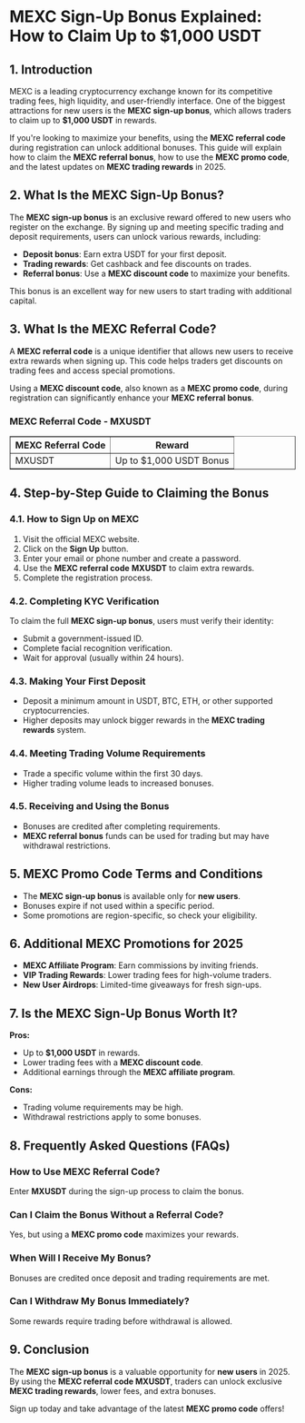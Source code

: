 <h1>MEXC Sign-Up Bonus Explained: How to Claim Up to $1,000 USDT</h1>
<h2>1. Introduction</h2>
<p>MEXC is a leading cryptocurrency exchange known for its competitive trading fees, high liquidity, and user-friendly interface. One of the biggest attractions for new users is the <strong>MEXC sign-up bonus</strong>, which allows traders to claim up to <strong>$1,000 USDT</strong> in rewards.</p>
<p>If you're looking to maximize your benefits, using the <strong>MEXC referral code</strong> during registration can unlock additional bonuses. This guide will explain how to claim the <strong>MEXC referral bonus</strong>, how to use the <strong>MEXC promo code</strong>, and the latest updates on <strong>MEXC trading rewards</strong> in 2025.</p>

<h2>2. What Is the MEXC Sign-Up Bonus?</h2>
<p>The <strong>MEXC sign-up bonus</strong> is an exclusive reward offered to new users who register on the exchange. By signing up and meeting specific trading and deposit requirements, users can unlock various rewards, including:</p>
<ul>
    <li><strong>Deposit bonus</strong>: Earn extra USDT for your first deposit.</li>
    <li><strong>Trading rewards</strong>: Get cashback and fee discounts on trades.</li>
    <li><strong>Referral bonus</strong>: Use a <strong>MEXC discount code</strong> to maximize your benefits.</li>
</ul>
<p>This bonus is an excellent way for new users to start trading with additional capital.</p>

<h2>3. What Is the MEXC Referral Code?</h2>
<p>A <strong>MEXC referral code</strong> is a unique identifier that allows new users to receive extra rewards when signing up. This code helps traders get discounts on trading fees and access special promotions.</p>
<p>Using a <strong>MEXC discount code</strong>, also known as a <strong>MEXC promo code</strong>, during registration can significantly enhance your <strong>MEXC referral bonus</strong>.</p>

<h3>MEXC Referral Code - MXUSDT</h3>
<table border="1">
    <tr>
        <th>MEXC Referral Code</th>
        <th>Reward</th>
    </tr>
    <tr>
        <td>MXUSDT</td>
        <td>Up to $1,000 USDT Bonus</td>
    </tr>
</table>

<h2>4. Step-by-Step Guide to Claiming the Bonus</h2>
<h3>4.1. How to Sign Up on MEXC</h3>
<ol>
    <li>Visit the official MEXC website.</li>
    <li>Click on the <strong>Sign Up</strong> button.</li>
    <li>Enter your email or phone number and create a password.</li>
    <li>Use the <strong>MEXC referral code</strong> <strong>MXUSDT</strong> to claim extra rewards.</li>
    <li>Complete the registration process.</li>
</ol>

<h3>4.2. Completing KYC Verification</h3>
<p>To claim the full <strong>MEXC sign-up bonus</strong>, users must verify their identity:</p>
<ul>
    <li>Submit a government-issued ID.</li>
    <li>Complete facial recognition verification.</li>
    <li>Wait for approval (usually within 24 hours).</li>
</ul>

<h3>4.3. Making Your First Deposit</h3>
<ul>
    <li>Deposit a minimum amount in USDT, BTC, ETH, or other supported cryptocurrencies.</li>
    <li>Higher deposits may unlock bigger rewards in the <strong>MEXC trading rewards</strong> system.</li>
</ul>

<h3>4.4. Meeting Trading Volume Requirements</h3>
<ul>
    <li>Trade a specific volume within the first 30 days.</li>
    <li>Higher trading volume leads to increased bonuses.</li>
</ul>

<h3>4.5. Receiving and Using the Bonus</h3>
<ul>
    <li>Bonuses are credited after completing requirements.</li>
    <li><strong>MEXC referral bonus</strong> funds can be used for trading but may have withdrawal restrictions.</li>
</ul>

<h2>5. MEXC Promo Code Terms and Conditions</h2>
<ul>
    <li>The <strong>MEXC sign-up bonus</strong> is available only for <strong>new users</strong>.</li>
    <li>Bonuses expire if not used within a specific period.</li>
    <li>Some promotions are region-specific, so check your eligibility.</li>
</ul>

<h2>6. Additional MEXC Promotions for 2025</h2>
<ul>
    <li><strong>MEXC Affiliate Program</strong>: Earn commissions by inviting friends.</li>
    <li><strong>VIP Trading Rewards</strong>: Lower trading fees for high-volume traders.</li>
    <li><strong>New User Airdrops</strong>: Limited-time giveaways for fresh sign-ups.</li>
</ul>

<h2>7. Is the MEXC Sign-Up Bonus Worth It?</h2>
<p><strong>Pros:</strong></p>
<ul>
    <li>Up to <strong>$1,000 USDT</strong> in rewards.</li>
    <li>Lower trading fees with a <strong>MEXC discount code</strong>.</li>
    <li>Additional earnings through the <strong>MEXC affiliate program</strong>.</li>
</ul>
<p><strong>Cons:</strong></p>
<ul>
    <li>Trading volume requirements may be high.</li>
    <li>Withdrawal restrictions apply to some bonuses.</li>
</ul>

<h2>8. Frequently Asked Questions (FAQs)</h2>
<h3>How to Use MEXC Referral Code?</h3>
<p>Enter <strong>MXUSDT</strong> during the sign-up process to claim the bonus.</p>
<h3>Can I Claim the Bonus Without a Referral Code?</h3>
<p>Yes, but using a <strong>MEXC promo code</strong> maximizes your rewards.</p>
<h3>When Will I Receive My Bonus?</h3>
<p>Bonuses are credited once deposit and trading requirements are met.</p>
<h3>Can I Withdraw My Bonus Immediately?</h3>
<p>Some rewards require trading before withdrawal is allowed.</p>

<h2>9. Conclusion</h2>
<p>The <strong>MEXC sign-up bonus</strong> is a valuable opportunity for <strong>new users</strong> in 2025. By using the <strong>MEXC referral code MXUSDT</strong>, traders can unlock exclusive <strong>MEXC trading rewards</strong>, lower fees, and extra bonuses.</p>
<p>Sign up today and take advantage of the latest <strong>MEXC promo code</strong> offers!</p>
